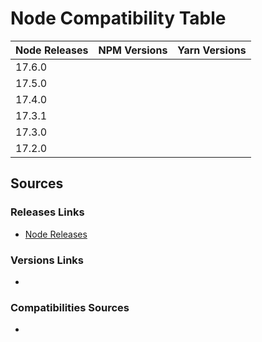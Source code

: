 # Node Compatibility Table

| Node Releases | NPM Versions                          | Yarn Versions    |
|---------------|---------------------------------------|------------------|
| 17.6.0        |                                       |                  |
| 17.5.0        |                                       |                  |
| 17.4.0        |                                       |                  |
| 17.3.1        |                                       |                  |
| 17.3.0        |                                       |                  |
| 17.2.0        |                                       |                  |


## Sources

### Releases Links
- [Node Releases](https://nodejs.org/en/download/releases/)

### Versions Links
- 

### Compatibilities Sources
- 
